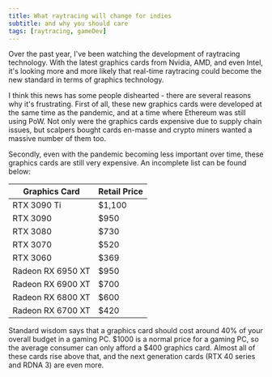 ```yaml
---
title: What raytracing will change for indies
subtitle: and why you should care
tags: [raytracing, gameDev]
---
```


Over the past year, I've been watching the development of raytracing technology. With the latest graphics cards from Nvidia, AMD, and even Intel, it's looking more and more likely that real-time raytracing could become the new standard in terms of graphics technology.

I think this news has some people dishearted - there are several reasons why it's frustrating. First of all, these new graphics cards were developed at the same time as the pandemic, and at a time where Ethereum was still using PoW. Not only were the graphics cards expensive due to supply chain issues, but scalpers bought cards en-masse and crypto miners wanted a massive number of them too.

Secondly, even with the pandemic becoming less important over time, these graphics cards are still very expensive. An incomplete list can be found below:


| Graphics Card | Retail Price |
| ------------- | ------------ |
| RTX 3090 Ti   | $1,100 |
| RTX 3090    | $950 |
| RTX 3080   | $730 |
| RTX 3070 | $520 |
| RTX 3060   | $369 |
| Radeon RX 6950 XT   | $950 |
| Radeon RX 6900 XT | $700 |
| Radeon RX 6800 XT | $600 |
| Radeon RX 6700 XT | $420 |


Standard wisdom says that a graphics card should cost around 40% of your overall budget in a gaming PC. $1000 is a normal price for a gaming PC, so the average consumer can only afford a $400 graphics card. Almost all of these cards rise above that, and the next generation cards (RTX 40 series and RDNA 3) are even more. 